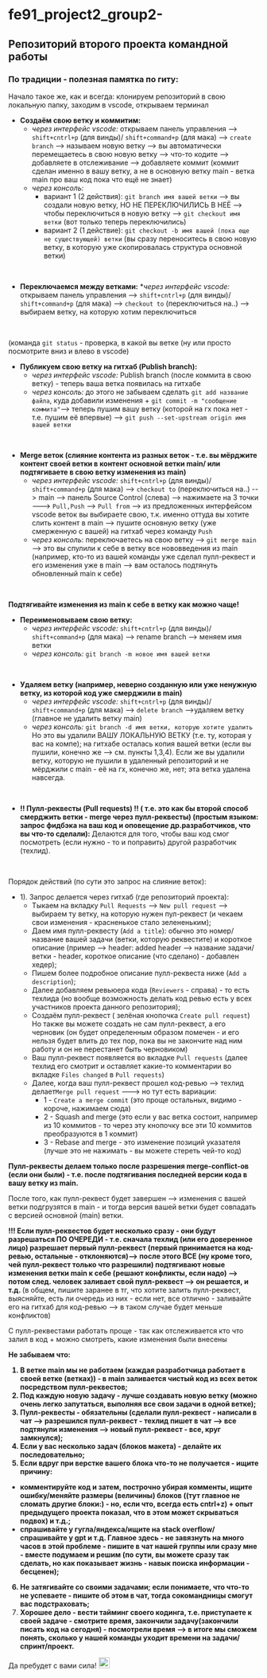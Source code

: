 # fe91_project2_group2-
## Репозиторий второго проекта командной работы

### По традиции - полезная памятка по гиту:

Начало такое же, как и всегда: клонируем репозиторий в свою локальную папку, заходим в vscode, открываем терминал

* <b> Создаём свою ветку и коммитим:</b>
  * <i>через интерфейс vscode:</i> открываем панель управления --> `shift+cntrl+p` (для винды)/ `shift+command+p` (для мака) --> `create branch` --> называем новую ветку --> вы автоматически перемещаетесь в свою новую ветку --> что-то кодите --> добавляете в отслеживание --> добавляете коммит (коммит сделан именно в вашу ветку, а не в основную ветку main - ветка main про ваш код пока что ещё не знает)
  * <i>через консоль:</i>
    * вариант 1 (2 действия): `git branch имя вашей ветки`  --> вы создали новую ветку, НО НЕ ПЕРЕКЛЮЧИЛИСЬ В НЕЁ --> чтобы переключиться в новую ветку --> `git checkout имя ветки` (вот только теперь переключились)
    * вариант 2 (1 действие): `git checkout -b имя вашей (пока еще не существующей) ветки` (вы сразу переноситесь в свою новую ветку, в которую уже скопировалась структура основной ветки)
<br>

* <b> Переключаемся между ветками:</b>
  *<i>через интерфейс vscode:</i> открываем панель управления --> `shift+cntrl+p` (для винды)/ `shift+command+p` (для мака) --> `checkout to` (переключиться на..) --> выбираем ветку, на которую хотим переключиться
<br>

(команда `git status` - проверка, в какой вы ветке (ну или просто посмотрите вниз и влево в vscode) 

* <b> Публикуем свою ветку на гитхаб (Publish branch):</b>
  * <i>через интерфейс vscode:</i> Publish branch (после коммита в свою ветку) - теперь ваша ветка появилась на гитхабе
  * <i>через консоль:</i> до этого не забываем сделать `git add название файла`, куда добавили изменения + `git commit -m "сообщение коммита"`--> теперь пушим вашу ветку (которой на гх пока нет - т.е. пушим её впервые) --> `git push --set-upstream origin имя вашей ветки`
<br>

* <b> Merge веток (слияние контента из разных веток - т.е. вы мёрджите контент своей ветки в контент основной ветки main/ или подтягиваете в свою ветку изменения из main) </b>
  * <i>через интерфейс vscode:</i> `shift+cntrl+p` (для винды)/ `shift+command+p` (для мака) --> `checkout to` (переключиться на..) --> main --> панель Source Control (слева) --> нажимаете на 3 точки ---> `Pull,Push` --> `Pull from` --> из предложенных интерфейсом vscode веток вы выбираете свою, т.к. именно оттуда вы хотите слить контент в main --> пушите основную ветку (уже смерженную с вашей) на гитхаб через команду `Push`
  * <i>через консоль</i>: переключаетесь на свою ветку --> `git merge main` --> это вы спулили к себе в ветку все нововведения из main (например, кто-то из вашей команды уже сделал пулл-реквест и его изменения уже в main --> вам осталось подтянуть обновленный main к себе)
<br>

<b>Подтягивайте изменения из main к себе в ветку как можно чаще!</b>
<br>

* <b> Переименовываем свою ветку: </b>
  * <i>через интерфейс vscode:</i> `shift+cntrl+p` (для винды)/ `shift+command+p` (для мака) --> rename branch --> меняем имя ветки
  * <i>через консоль:</i> `git branch -m новое имя вашей ветки`
 
<br>

* <b> Удаляем ветку (например, неверно созданную или уже ненужную ветку, из которой код уже смерджили в main) </b>
  * <i>через интерфейс vscode:</i> `shift+cntrl+p` (для винды)/ `shift+command+p` (для мака) --> `delete branch` -->удаляем ветку (главное не удалить ветку main)
  * <i>через консоль:</i> `git branch -d имя ветки, которую хотите удалить`
Но это вы удалили ВАШУ ЛОКАЛЬНУЮ ВЕТКУ (т.е. ту, которая у вас на компе); на гитхабе осталась копия вашей ветки (если вы пушили, конечно же --> см. пункты 1,3,4).
Если же вы удалили ветку, которую не пушили в удаленный репозиторий и не мёрджили с main - её на гх, конечно же, нет; эта ветка удалена навсегда.

<br>

* <b> !! Пулл-реквесты (Pull requests) !! ( т.е. это как бы второй способ смерджить ветки - merge через пулл-реквесты) (простым языком: запрос фидбэка на ваш код и оповещение др.разработчиков, что вы что-то сделали): </b>
Делаются для того, чтобы ваш код смог посмотреть (если нужно - то и поправить) другой разработчик (техлид).

<br>

Порядок действий (по сути это запрос на слияние веток):
  * 1). Запрос делается через гитхаб (где репозиторий проекта):
    * Тыкаем на вкладку `Pull Requests` --> `New pull request` --> выбираем ту ветку, на которую нужен пул-реквест (и чекаем свои изменения - красненькое стало зелененьким);
    * Даем имя пулл-реквесту (`Add a title`): обычно это номер/название вашей задачи (ветки, которую реквестите) и короткое описание (пример --> header: added header -->  название задачи/ветки - header, короткое описание (что сделано) - добавлен хедер);
    * Пишем более подробное описание пулл-реквеста ниже (`Add a description`);
    * Далее добавляем ревьюера кода (`Reviewers` - справа) - то есть техлида (но вообще возможность делать код ревью есть у всех участников проекта данного репозитория);
    * Создаём пулл-реквест ( зелёная кнопочка `Create pull request`)
Но также вы можете создать не сам пулл-реквест, а его черновик (он будет определенным образом помечен - и его нельзя будет влить до тех пор, пока вы не закончите над ним работу и он не перестанет быть черновиком)
    * Ваш пулл-реквест появляется во вкладке `Pull requests` (далее техлид его смотрит и оставляет какие-то комментарии во вкладке `Files changed` в `Pull requests`)
    * Далее, когда ваш пулл-реквест прошел код-ревью --> техлид делает`Merge pull request` ---> но тут есть вариации:
      * 1 - `Create a merge commit` (это проще остальных, видимо - короче, нажимаем сюда)
      * 2 - Squash and merge (это если у вас ветка состоит, например из 10 коммитов - то через эту кнопочку все эти 10 коммитов преобразуются в 1 коммит)
      * 3 - Rebase and merge - это изменение позиций указателя (лучше это не нажимать - вы можете стереть чей-то код)

<b> Пулл-реквесты делаем только после разрешения merge-conflict-ов (если они были) - т.е. после подтягивания последней версии кода в вашу ветку из main. </b>

После того, как пулл-реквест будет завершен -->  изменения с вашей ветки подгрузятся в main - и тогда версия вашей ветки будет совпадать с версией основной (main) ветки.

<b> !!! Если пулл-реквестов будет несколько сразу - они будут разрешаться ПО ОЧЕРЕДИ - т.е. сначала техлид (или его доверенное лицо) разрешает первый пулл-реквест (первый принимается на код-ревью, остальные - отклоняются)--> после этого ВСЕ (ну кроме того, чей пулл-реквест только что разрешили) подтягивают новые изменения ветки main к себе (решают конфликты, если надо) --> потом след. человек заливает свой пулл-реквест --> он решается, и т.д. </b> (в общем, пишите заранее в тг, что хотите залить пулл-реквест, выясняйте, есть ли очередь из них - если нет, все отлично - заливайте его на гитхаб для код-ревью --> в таком случае будет меньше конфликтов)

С пулл-реквестами работать проще - так как отслеживается кто что залил в код + можно смотреть, какие изменения были внесены 

<b> Не забываем что:
1. В ветке main мы не работаем (каждая разработчица работает в своей ветке (ветках)) - в main заливается чистый код из всех веток посредством пулл-реквестов;
2. Под каждую новую задачу - лучше создавать новую ветку (можно очень легко запутаться, выполняя все свои задачи в одной ветке);
3. Пулл-реквесты - обязательны (сделали пулл-реквест - написали в чат --> разрешился пулл-реквест - техлид пишет в чат --> все подтянули изменения --> новый пулл-реквест - все, круг замкнулся);
4. Если у вас несколько задач (блоков макета) - делайте их последовательно;
5. Если вдруг при верстке вашего блока что-то не получается - ищите причину:
  * комментируйте код и затем, построчно убирая комменты, ищите ошибку/меняйте размеры (величины) блоков ((тут главное не сломать другие блоки:) - но, если что, всегда есть cntrl+z) + опыт предыдущего проекта показал, что в этом может скрываться подвох) и т.д.;
  * спрашивайте у гугла/яндекса/ищите на stack overflow/спрашивайте у gpt и т.д.
Главное здесь - не завязнуть на много часов в этой проблеме - пишите в чат нашей группы или сразу мне - вместе подумаем и решим (по сути, вы можете сразу так сделать, но как показывает жизнь - навык поиска информации - бесценен);
6. Не затягивайте со своими задачами; если понимаете, что что-то не успеваете - пишите об этом в чат, тогда сокомандницы смогут вас подстраховать;
7. Хорошее дело - вести тайминг своего кодинга, т.е. приступаете к своей задаче - смотрите время, закончили задачу(закончили писать код на сегодня) - посмотрели время -->  в итоге мы сможем понять, сколько у нашей команды уходит времени на задачи/спринт/проект. </b>

Да пребудет с вами сила! <img src="https://www.svgrepo.com/show/440485/darth-vader.svg" height=22px>
 
